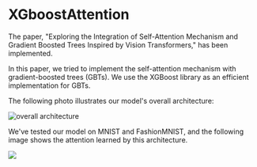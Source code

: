 # XGboostAttention
The paper, "Exploring the Integration of Self-Attention Mechanism and Gradient Boosted Trees Inspired by Vision Transformers," has been implemented.

In this paper, we tried to implement the self-attention mechanism with gradient-boosted trees (GBTs). We use the XGBoost library as an efficient implementation for GBTs. 

The following photo illustrates our model's overall architecture: 

![overall architecture](/home/milad/Downloads/XGboostAttention/images/OverallArch.png)

We've tested our model on MNIST and FashionMNIST, and the following image shows the attention learned by this architecture. 

![](/home/milad/Downloads/XGboostAttention/images/MNISTFashionMasks.png)
